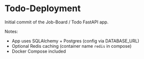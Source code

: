 # Todo-Deployment

Initial commit of the Job-Board / Todo FastAPI app.

Notes:
- App uses SQLAlchemy + Postgres (config via DATABASE_URL)
- Optional Redis caching (container name `redis` in compose)
- Docker Compose included